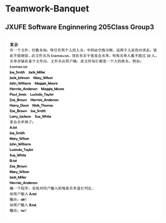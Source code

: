 # Teamwork-Banquet
JXUFE Software Enginnering 205Class Group3<br>
-----
![](https://github.com/Astral-cyber/Teamwork-Banquet/raw/main/project/project9.png)
